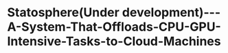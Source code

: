 # Statosphere(Under development)---A-System-That-Offloads-CPU-GPU-Intensive-Tasks-to-Cloud-Machines
